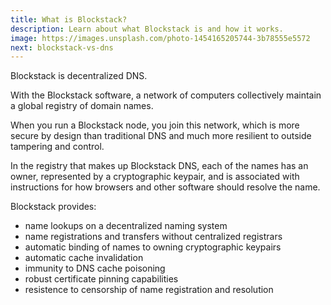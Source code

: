 ```yaml
---
title: What is Blockstack?
description: Learn about what Blockstack is and how it works.
image: https://images.unsplash.com/photo-1454165205744-3b78555e5572
next: blockstack-vs-dns
---
```


Blockstack is decentralized DNS.

With the Blockstack software, a network of computers collectively maintain a global registry of domain names.

When you run a Blockstack node, you join this network, which is more secure by design than traditional DNS and much more resilient to outside tampering and control.

In the registry that makes up Blockstack DNS, each of the names has an owner, represented by a cryptographic keypair, and is associated with instructions for how browsers and other software should resolve the name.

Blockstack provides:

- name lookups on a decentralized naming system
- name registrations and transfers without centralized registrars
- automatic binding of names to owning cryptographic keypairs
- automatic cache invalidation
- immunity to DNS cache poisoning
- robust certificate pinning capabilities
- resistence to censorship of name registration and resolution
